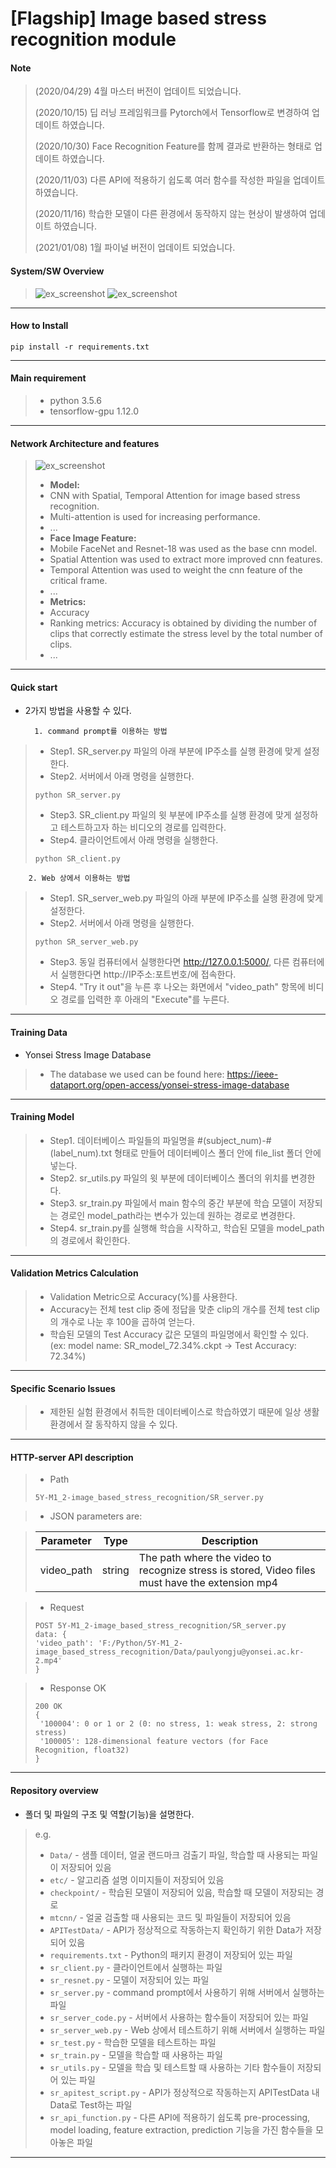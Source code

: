 [Flagship] Image based stress recognition module
======================================

#### Note

> (2020/04/29) 4월 마스터 버전이 업데이트 되었습니다.
>
> (2020/10/15) 딥 러닝 프레임워크를 Pytorch에서 Tensorflow로 변경하여 업데이트 하였습니다.
>
> (2020/10/30) Face Recognition Feature를 함께 결과로 반환하는 형태로 업데이트 하였습니다.
>
> (2020/11/03) 다른 API에 적용하기 쉽도록 여러 함수를 작성한 파일을 업데이트 하였습니다.
>
> (2020/11/16) 학습한 모델이 다른 환경에서 동작하지 않는 현상이 발생하여 업데이트 하였습니다.
>
> (2021/01/08) 1월 파이널 버전이 업데이트 되었습니다.

#### System/SW Overview

> ![ex_screenshot](./etc/SWOverview.png)
> ![ex_screenshot](./etc/FlowChart.png)

***

#### How to Install

```
pip install -r requirements.txt
```

***

#### Main requirement

> * python 3.5.6
> * tensorflow-gpu 1.12.0

***

#### Network Architecture and features

> ![ex_screenshot](./etc/NetworkArchitecture.png)
> * **Model:**
> * CNN with Spatial, Temporal Attention for image based stress recognition.
> * Multi-attention is used for increasing performance.
> * ...
> * **Face Image Feature:**
> * Mobile FaceNet and Resnet-18 was used as the base cnn model.
> * Spatial Attention was used to extract more improved cnn features.
> * Temporal Attention was used to weight the cnn feature of the critical frame.
> * ...
> * **Metrics:**
> * Accuracy
> * Ranking metrics: Accuracy is obtained by dividing the number of clips that correctly estimate the stress level by the total number of clips.
> * ...

***

#### Quick start

* 2가지 방법을 사용할 수 있다.

        1. command prompt를 이용하는 방법
> * Step1. SR_server.py 파일의 아래 부분에 IP주소를 실행 환경에 맞게 설정한다.
> * Step2. 서버에서 아래 명령을 실행한다. 
> ```
> python SR_server.py
> ```
> * Step3. SR_client.py 파일의 윗 부분에 IP주소를 실행 환경에 맞게 설정하고 테스트하고자 하는 비디오의 경로를 입력한다.
> * Step4. 클라이언트에서 아래 명령을 실행한다. 
> ```
> python SR_client.py
> ```

        2. Web 상에서 이용하는 방법
> * Step1. SR_server_web.py 파일의 아래 부분에 IP주소를 실행 환경에 맞게 설정한다.
> * Step2. 서버에서 아래 명령을 실행한다.
> ```
> python SR_server_web.py
> ```
> * Step3. 동일 컴퓨터에서 실행한다면 http://127.0.0.1:5000/, 다른 컴퓨터에서 실행한다면 http://IP주소:포트번호/에 접속한다.
> * Step4. "Try it out"을 누른 후 나오는 화면에서 "video_path" 항목에 비디오 경로를 입력한 후 아래의 "Execute"를 누른다.

***

#### Training Data

* Yonsei Stress Image Database

> * The database we used can be found here: https://ieee-dataport.org/open-access/yonsei-stress-image-database

***

#### Training Model

> * Step1. 데이터베이스 파일들의 파일명을 #(subject_num)-#(label_num).txt 형태로 만들어 데이터베이스 폴더 안에 file_list 폴더 안에 넣는다.
> * Step2. sr_utils.py 파일의 윗 부분에 데이터베이스 폴더의 위치를 변경한다.
> * Step3. sr_train.py 파일에서 main 함수의 중간 부분에 학습 모델이 저장되는 경로인 model_path라는 변수가 있는데 원하는 경로로 변경한다. 
> * Step4. sr_train.py를 실행해 학습을 시작하고, 학습된 모델을 model_path의 경로에서 확인한다. 

***

#### Validation Metrics Calculation

> * Validation Metric으로 Accuracy(%)를 사용한다.
> * Accuracy는 전체 test clip 중에 정답을 맞춘 clip의 개수를 전체 test clip의 개수로 나눈 후 100을 곱하여 얻는다.
> * 학습된 모델의 Test Accuracy 값은 모델의 파일명에서 확인할 수 있다. (ex: model name: SR_model_72.34%.ckpt -> Test Accuracy: 72.34%)

***

#### Specific Scenario Issues

> * 제한된 실험 환경에서 취득한 데이터베이스로 학습하였기 때문에 일상 생활 환경에서 잘 동작하지 않을 수 있다.

***

#### HTTP-server API description

> * Path
> ```
> 5Y-M1_2-image_based_stress_recognition/SR_server.py
> ```

> * JSON parameters are:

> |Parameter|Type|Description|
> |---|---|---|
> |video_path|string|The path where the video to recognize stress is stored, Video files must have the extension mp4|

> * Request
> ```
> POST 5Y-M1_2-image_based_stress_recognition/SR_server.py
> data: {
> 'video_path': 'F:/Python/5Y-M1_2-image_based_stress_recognition/Data/paulyongju@yonsei.ac.kr-2.mp4'
> }
> ```

> * Response OK
> ```
> 200 OK
> {
>  '100004': 0 or 1 or 2 (0: no stress, 1: weak stress, 2: strong stress)
>  '100005': 128-dimensional feature vectors (for Face Recognition, float32)
> }
> ```

***

####  Repository overview

* 폴더 및 파일의 구조 및 역할(기능)을 설명한다.

> e.g. 
> * `Data/` - 샘플 데이터, 얼굴 랜드마크 검출기 파일, 학습할 때 사용되는 파일이 저장되어 있음
> * `etc/` - 알고리즘 설명 이미지들이 저장되어 있음
> * `checkpoint/` - 학습된 모델이 저장되어 있음, 학습할 때 모델이 저장되는 경로
> * `mtcnn/` - 얼굴 검출할 때 사용되는 코드 및 파일들이 저장되어 있음
> * `APITestData/` - API가 정상적으로 작동하는지 확인하기 위한 Data가 저장되어 있음
> * `requirements.txt` - Python의 패키지 환경이 저장되어 있는 파일
> * `sr_client.py` - 클라이언트에서 실행하는 파일
> * `sr_resnet.py` - 모델이 저장되어 있는 파일
> * `sr_server.py` - command prompt에서 사용하기 위해 서버에서 실행하는 파일
> * `sr_server_code.py` - 서버에서 사용하는 함수들이 저장되어 있는 파일
> * `sr_server_web.py` - Web 상에서 테스트하기 위해 서버에서 실행하는 파일
> * `sr_test.py` - 학습한 모델을 테스트하는 파일
> * `sr_train.py` - 모델을 학습할 때 사용하는 파일
> * `sr_utils.py` - 모델을 학습 및 테스트할 때 사용하는 기타 함수들이 저장되어 있는 파일
> * `sr_apitest_script.py` - API가 정상적으로 작동하는지 APITestData 내 Data로 Test하는 파일
> * `sr_api_function.py` - 다른 API에 적용하기 쉽도록 pre-processing, model loading, feature extraction, prediction 기능을 가진 함수들을 모아놓은 파일

***
